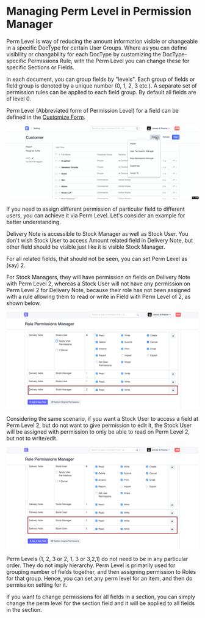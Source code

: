 
# Managing Perm Level in Permission Manager



Perm Level is way of reducing the amount information visible or changeable in a specific DocType for certain User Groups. Where as you can define visibility or changability for each DocType by customizing the DocType-specific Permissions Rule, with the Perm Level you can change these for specific Sections or Fields.


In each document, you can group fields by "levels". Each group of fields or field group is denoted by a unique number (0, 1, 2, 3 etc.). A separate set of permission rules can be applied to each field group. By default all fields are of level 0.


Perm Level (Abbreviated form of Permission Level) for a field can be defined in the [Customize Form](/docs/en/customize-erpnext/customize-form.html).


![Perm Level Field](/files/perm-level-1.gif)


If you need to assign different permission of particular field to different users, you can achieve it via Perm Level. Let's consider an example for better understanding.


Delivery Note is accessible to Stock Manager as well as Stock User. You don't wish Stock User to access Amount related field in Delivery Note, but other field should be visible just like it is visible Stock Manager.


For all related fields, that should not be seen, you can set Perm Level as (say) 2.


For Stock Managers, they will have permission on fields on Delivery Note with Perm Level 2, whereas a Stock User will not have any permission on Perm Level 2 for Delivery Note, because their role has not been assigned with a rule allowing them to read or write in Field with Perm Level of 2, as shown below.


![Perm Level Rule](/files/perm-level-2.png)


Considering the same scenario, if you want a Stock User to access a field at Perm Level 2, but do not want to give permission to edit it, the Stock User will be assigned with permission to only be able to read on Perm Level 2, but not to write/edit.


![Perm Level Rule 2](/files/perm-level-3.png)


Perm Levels (1, 2, 3 or 2, 1, 3 or 3,2,1) do not need to be in any particular order. They do not imply hierarchy. Perm Level is primarily used for grouping number of fields together, and then assigning permission to Roles for that group. Hence, you can set any perm level for an item, and then do permission setting for it.


If you want to change permissions for all fields in a section, you can simply change the perm level for the section field and it will be applied to all fields in the section.





